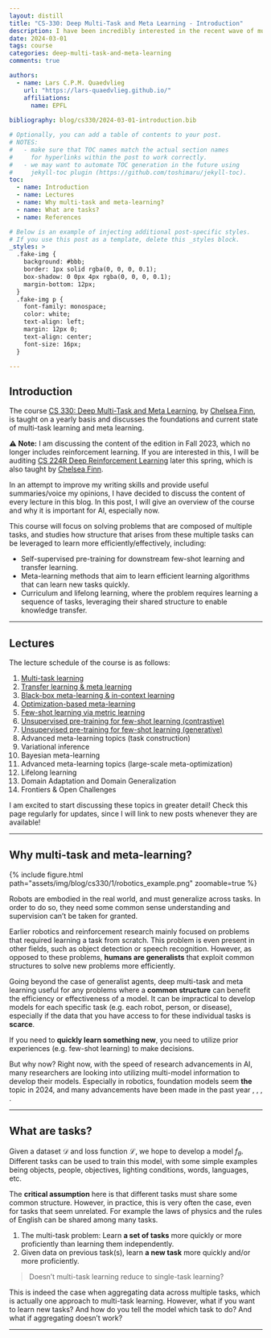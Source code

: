 ```yaml
---
layout: distill
title: "CS-330: Deep Multi-Task and Meta Learning - Introduction"
description: I have been incredibly interested in the recent wave of multimodal foundation models, especially in robotics and sequential decision-making. Since I never had a formal introduction to this topic, I decided to audit the Deep Multi-Task and Meta Learning course, which is taught yearly by Chelsea Finn at Stanford. I will mainly document my takes on the lectures, hopefully making it a nice read for people who would like to learn more about this topic!
date: 2024-03-01
tags: course
categories: deep-multi-task-and-meta-learning
comments: true

authors:
  - name: Lars C.P.M. Quaedvlieg
    url: "https://lars-quaedvlieg.github.io/"
    affiliations:
      name: EPFL
      
bibliography: blog/cs330/2024-03-01-introduction.bib

# Optionally, you can add a table of contents to your post.
# NOTES:
#   - make sure that TOC names match the actual section names
#     for hyperlinks within the post to work correctly.
#   - we may want to automate TOC generation in the future using
#     jekyll-toc plugin (https://github.com/toshimaru/jekyll-toc).
toc:
  - name: Introduction
  - name: Lectures
  - name: Why multi-task and meta-learning?
  - name: What are tasks?
  - name: References

# Below is an example of injecting additional post-specific styles.
# If you use this post as a template, delete this _styles block.
_styles: >
  .fake-img {
    background: #bbb;
    border: 1px solid rgba(0, 0, 0, 0.1);
    box-shadow: 0 0px 4px rgba(0, 0, 0, 0.1);
    margin-bottom: 12px;
  }
  .fake-img p {
    font-family: monospace;
    color: white;
    text-align: left;
    margin: 12px 0;
    text-align: center;
    font-size: 16px;
  }

---
```


## Introduction

The course [CS 330: Deep Multi-Task and Meta Learning](https://cs330.stanford.edu/), by [Chelsea Finn](https://ai.stanford.edu/~cbfinn/), is taught
on a yearly basis and discusses the foundations and current state of multi-task learning and meta learning.

**:warning: Note:** I am discussing the content of the edition in Fall 2023, which no longer includes reinforcement learning.
If you are interested in this, I will be auditing [CS 224R Deep Reinforcement Learning](https://cs224r.stanford.edu/)
later this spring, which is also taught by [Chelsea Finn](https://ai.stanford.edu/~cbfinn/).

In an attempt to improve my writing skills and provide useful summaries/voice my opinions, I have decided to discuss 
the content of every lecture in this blog. In this post, I will give an overview of the course and why it is important 
for AI, especially now.

This course will focus on solving problems that are composed of multiple tasks, and studies how structure that arises from these multiple tasks can be leveraged to learn more efficiently/effectively, including:

- Self-supervised pre-training for downstream few-shot learning and transfer learning.
- Meta-learning methods that aim to learn efficient learning algorithms that can learn new tasks quickly.
- Curriculum and lifelong learning, where the problem requires learning a sequence of tasks, leveraging their shared structure to enable knowledge transfer.

***

## Lectures

The lecture schedule of the course is as follows:
1. [Multi-task learning](/blog/2024/cs330-stanford-mtl/)
2. [Transfer learning & meta learning](/blog/2024/cs330-stanford-tl-ml/)
3. [Black-box meta-learning & in-context learning](/blog/2024/cs330-stanford-bbml-icl/)
4. [Optimization-based meta-learning](/blog/2024/cs330-stanford-obml/)
5. [Few-shot learning via metric learning](/blog/2024/cs330-stanford-fsl-ml/)
6. [Unsupervised pre-training for few-shot learning (contrastive)](/blog/2024/cs330-stanford-upt-fsl-cl/) 
7. [Unsupervised pre-training for few-shot learning (generative)](/blog/2024/cs330-stanford-upt-rbm/)
8. Advanced meta-learning topics (task construction)
9. Variational inference
10. Bayesian meta-learning
11. Advanced meta-learning topics (large-scale meta-optimization)
12. Lifelong learning
13. Domain Adaptation and Domain Generalization
14. Frontiers & Open Challenges

I am excited to start discussing these topics in greater detail! Check this page regularly for updates, since I will 
link to new posts whenever they are available!

***

## Why multi-task and meta-learning?

{% include figure.html path="assets/img/blog/cs330/1/robotics_example.png" zoomable=true %}

Robots are embodied in the real world, and must generalize across tasks. In order to do so, they need some common sense 
understanding and supervision can’t be taken for granted.

Earlier robotics and reinforcement research mainly focused on problems that required learning a task from scratch. This 
problem is even present in other fields, such as object detection or speech recognition. However, as opposed to these 
problems, **humans are generalists** that exploit common structures to solve new problems more efficiently.

Going beyond the case of generalist agents, deep multi-task and meta learning useful for any problems where a **common 
structure** can benefit the efficiency or effectiveness of a model. It can be impractical to develop models for each
specific task (e.g. each robot, person, or disease), especially if the data that you have access to for these individual
tasks is **scarce**.

If you need to **quickly learn something new**, you need to utilize prior experiences (e.g. few-shot learning) to make 
decisions.

But why now? Right now, with the speed of research advancements in AI, many researchers are looking into utilizing 
multi-model information to develop their models. Especially in robotics, foundation models seem **the** topic in 2024,
and many advancements have been made in the past year <d-cite key="zhao2023learning"></d-cite>, <d-cite key="open_x_embodiment_rt_x_2023"></d-cite>, <d-cite key="octo_2023"></d-cite>, <d-cite key="brohan2023rt"></d-cite>.

***

## What are tasks?

Given a dataset $\mathcal{D}$ and loss function $\mathcal{L}$, we hope to develop a model $f_\theta$. Different tasks 
can be used to train this model, with some simple examples being objects, people, objectives, lighting conditions, 
words, languages, etc.

The **critical assumption** here is that different tasks must share some common structure. However, in practice, this 
is very often the case, even for tasks that seem unrelated. For example the laws of physics and the rules of English
can be shared among many tasks.

1. The multi-task problem: Learn **a set of tasks** more quickly or more proficiently than learning them independently.
2. Given data on previous task(s), learn **a new task** more quickly and/or more proficiently.

> Doesn’t multi-task learning reduce to single-task learning?

This is indeed the case when aggregating data across multiple tasks, which is actually one approach to multi-task 
learning. However, what if you want to learn new tasks? And how do you tell the model which task to do? And what if 
aggregating doesn’t work?

***